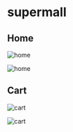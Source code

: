 # supermall

## Home
![home](https://note.youdao.com/yws/api/personal/file/WEBad718790feedbdc63e1959530448fa1b?method=download&shareKey=be4eb28cbe70ada11aa56401086cf1fa)

![home](https://note.youdao.com/yws/api/personal/file/WEB2785cf01f7a414f531cc0baf9435a6f8?method=download&shareKey=2211d7a873cef4e65066121aba0b2f49)

## Cart
![cart](https://note.youdao.com/yws/api/personal/file/WEBe08d4f1703df24c2cb1557863bd7fc3d?method=download&shareKey=6f606ad958fadf13703a638da45a5f00)

![cart](https://note.youdao.com/yws/api/personal/file/WEB634b2cb90549016c7b95ef5648365963?method=download&shareKey=0ed8d13dda073e1c7f0cea83ccca46a9)